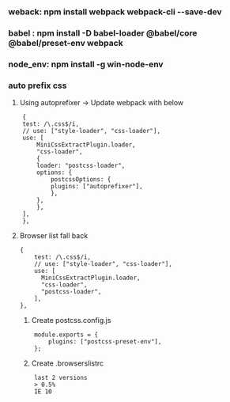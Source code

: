 ### weback: npm install webpack webpack-cli --save-dev

### babel : npm install -D babel-loader @babel/core @babel/preset-env webpack

### node_env: npm install -g win-node-env

### auto prefix css
1. Using autoprefixer -> Update webpack with below
```auto prefix css
    {
    test: /\.css$/i,
    // use: ["style-loader", "css-loader"],
    use: [
        MiniCssExtractPlugin.loader,
        "css-loader",
        {
        loader: "postcss-loader",
        options: {
            postcssOptions: {
            plugins: ["autoprefixer"],
            },
        },
        },
    ],
    },
```
2. Browser list fall back
    ```
    {
        test: /\.css$/i,
        // use: ["style-loader", "css-loader"],
        use: [
          MiniCssExtractPlugin.loader,
          "css-loader",
          "postcss-loader",
        ],
    },
    ```
    1. Create postcss.config.js
    ```
        module.exports = {
            plugins: ["postcss-preset-env"],
        };
    ```
    2. Create .browserslistrc
    ```
        last 2 versions
        > 0.5%
        IE 10
    ```
